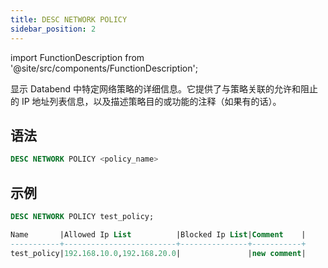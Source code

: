 ```yaml
---
title: DESC NETWORK POLICY
sidebar_position: 2
---
```


import FunctionDescription from '@site/src/components/FunctionDescription';

<FunctionDescription description="引入或更新版本：v1.2.26"/>

显示 Databend 中特定网络策略的详细信息。它提供了与策略关联的允许和阻止的 IP 地址列表信息，以及描述策略目的或功能的注释（如果有的话）。

## 语法

```sql
DESC NETWORK POLICY <policy_name>
```

## 示例

```sql
DESC NETWORK POLICY test_policy;

Name       |Allowed Ip List          |Blocked Ip List|Comment    |
-----------+-------------------------+---------------+-----------+
test_policy|192.168.10.0,192.168.20.0|               |new comment|
```